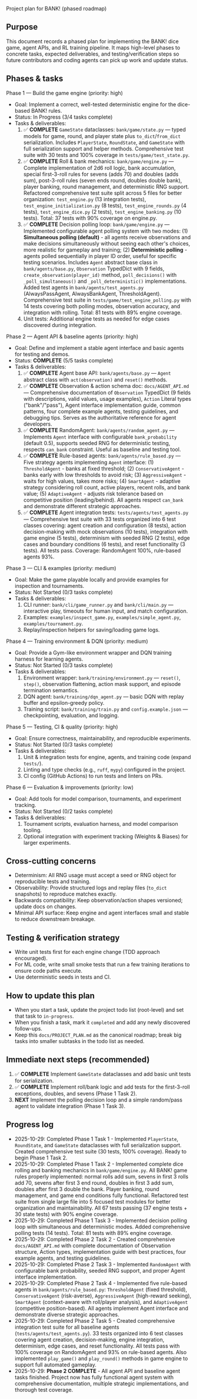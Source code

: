 Project plan for BANK! (phased roadmap)

Purpose
-------
This document records a phased plan for implementing the BANK! dice game, agent APIs, and RL training pipeline. It maps high-level phases to concrete tasks, expected deliverables, and testing/verification steps so future contributors and coding agents can pick up work and update status.

Phases & tasks
--------------

Phase 1 — Build the game engine (priority: high)
- Goal: Implement a correct, well-tested deterministic engine for the dice-based BANK! rules.
- Status: In Progress (3/4 tasks complete)
- Tasks & deliverables:
  1. ✅ **COMPLETE** `GameState` dataclasses: `bank/game/state.py` — typed models for game, round, and player state plus `to_dict`/`from_dict` serialization. Includes `PlayerState`, `RoundState`, and `GameState` with full serialization support and helper methods. Comprehensive test suite with 30 tests and 100% coverage in `tests/game/test_state.py`.
  2. ✅ **COMPLETE** Roll & bank mechanics: `bank/game/engine.py` — Complete implementation of 2d6 roll logic, bank accumulation, special first-3-roll rules for sevens (adds 70) and doubles (adds sum), post-3-roll rules (seven ends round, doubles double bank), player banking, round management, and deterministic RNG support. Refactored comprehensive test suite split across 5 files for better organization: `test_engine.py` (13 integration tests), `test_engine_initialization.py` (8 tests), `test_engine_rounds.py` (4 tests), `test_engine_dice.py` (2 tests), `test_engine_banking.py` (10 tests). Total: 37 tests with 90% coverage on engine.py.
  3. ✅ **COMPLETE** Decision polling loop: `bank/game/engine.py` — Implemented configurable agent polling system with two modes: (1) **Simultaneous polling (default)** - all agents receive observations and make decisions simultaneously without seeing each other's choices, more realistic for gameplay and training; (2) **Deterministic polling** - agents polled sequentially in player ID order, useful for specific testing scenarios. Includes `Agent` abstract base class in `bank/agents/base.py`, `Observation` TypedDict with 9 fields, `create_observation(player_id)` method, `poll_decisions()` with `_poll_simultaneous()` and `_poll_deterministic()` implementations. Added test agents in `bank/agents/test_agents.py` (AlwaysPassAgent, AlwaysBankAgent, ThresholdAgent). Comprehensive test suite in `tests/game/test_engine_polling.py` with 14 tests covering both polling modes, observation accuracy, and integration with rolling. Total: 81 tests with 89% engine coverage.
  4. Unit tests: Additional engine tests as needed for edge cases discovered during integration.

Phase 2 — Agent API & baseline agents (priority: high)
- Goal: Define and implement a stable agent interface and basic agents for testing and demos.
- Status: **COMPLETE** (5/5 tasks complete)
- Tasks & deliverables:
  1. ✅ **COMPLETE** Agent base API: `bank/agents/base.py` — `Agent` abstract class with `act(observation)` and `reset()` methods.
  2. ✅ **COMPLETE** Observation & action schema doc: `docs/AGENT_API.md` — Comprehensive documentation of `Observation` TypedDict (9 fields with descriptions, valid values, usage examples), `Action` Literal types ("bank"/"pass"), Agent interface implementation guide, common patterns, four complete example agents, testing guidelines, and debugging tips. Serves as the authoritative reference for agent developers.
  3. ✅ **COMPLETE** RandomAgent: `bank/agents/random_agent.py` — Implements `Agent` interface with configurable `bank_probability` (default 0.5), supports seeded RNG for deterministic testing, respects `can_bank` constraint. Useful as baseline and testing tool.
  4. ✅ **COMPLETE** Rule-based agents: `bank/agents/rule_based.py` — Five strategy agents implementing `Agent` interface: (1) `ThresholdAgent` - banks at fixed threshold; (2) `ConservativeAgent` - banks early with low thresholds to avoid risk; (3) `AggressiveAgent` - waits for high values, takes more risks; (4) `SmartAgent` - adaptive strategy considering roll count, active players, recent rolls, and bank value; (5) `AdaptiveAgent` - adjusts risk tolerance based on competitive position (leading/behind). All agents respect `can_bank` and demonstrate different strategic approaches.
  5. ✅ **COMPLETE** Agent integration tests: `tests/agents/test_agents.py` — Comprehensive test suite with 33 tests organized into 6 test classes covering: agent creation and configuration (8 tests), action decision-making with mock observations (10 tests), integration with game engine (5 tests), determinism with seeded RNG (2 tests), edge cases and boundary conditions (6 tests), and reset functionality (3 tests). All tests pass. Coverage: RandomAgent 100%, rule-based agents 93%.

Phase 3 — CLI & examples (priority: medium)
- Goal: Make the game playable locally and provide examples for inspection and tournaments.
- Status: Not Started (0/3 tasks complete)
- Tasks & deliverables:
  1. CLI runner: `bank/cli/game_runner.py` and `bank/cli/main.py` — interactive play, timeouts for human input, and match configuration.
  2. Examples: `examples/inspect_game.py`, `examples/simple_agent.py`, `examples/tournament.py`.
  3. Replay/inspection helpers for saving/loading game logs.

Phase 4 — Training environment & DQN (priority: medium)
- Goal: Provide a Gym-like environment wrapper and DQN training harness for learning agents.
- Status: Not Started (0/3 tasks complete)
- Tasks & deliverables:
  1. Environment wrapper: `bank/training/environment.py` — `reset()`, `step()`, observation flattening, action mask support, and episode termination semantics.
  2. DQN agent: `bank/training/dqn_agent.py` — basic DQN with replay buffer and epsilon-greedy policy.
  3. Training script: `bank/training/train.py` and `config.example.json` — checkpointing, evaluation, and logging.

Phase 5 — Testing, CI & quality (priority: high)
- Goal: Ensure correctness, maintainability, and reproducible experiments.
- Status: Not Started (0/3 tasks complete)
- Tasks & deliverables:
  1. Unit & integration tests for engine, agents, and training code (expand `tests/`).
  2. Linting and type checks (e.g., `ruff`, `mypy`) configured in the project.
  3. CI config (GitHub Actions) to run tests and linters on PRs.

Phase 6 — Evaluation & improvements (priority: low)
- Goal: Add tools for model comparison, tournaments, and experiment tracking.
- Status: Not Started (0/2 tasks complete)
- Tasks & deliverables:
  1. Tournament scripts, evaluation harness, and model comparison tooling.
  2. Optional integration with experiment tracking (Weights & Biases) for larger experiments.

Cross-cutting concerns
----------------------
- Determinism: All RNG usage must accept a seed or RNG object for reproducible tests and training.
- Observability: Provide structured logs and replay files (`to_dict` snapshots) to reproduce matches exactly.
- Backwards compatibility: Keep observation/action shapes versioned; update docs on changes.
- Minimal API surface: Keep engine and agent interfaces small and stable to reduce downstream breakage.

Testing & verification strategy
------------------------------
- Write unit tests first for each engine change (TDD approach encouraged).
- For ML code, write small smoke tests that run a few training iterations to ensure code paths execute.
- Use deterministic seeds in tests and CI.

How to update this plan
-----------------------
- When you start a task, update the project todo list (root-level) and set that task to `in-progress`.
- When you finish a task, mark it `completed` and add any newly discovered follow-ups.
- Keep this `docs/PROJECT_PLAN.md` as the canonical roadmap; break big tasks into smaller subtasks in the todo list as needed.

Immediate next steps (recommended)
---------------------------------
1. ✅ **COMPLETE** Implement `GameState` dataclasses and add basic unit tests for serialization.
2. ✅ **COMPLETE** Implement roll/bank logic and add tests for the first-3-roll exceptions, doubles, and sevens (Phase 1 Task 2).
3. **NEXT** Implement the polling decision loop and a simple random/pass agent to validate integration (Phase 1 Task 3).

Progress log
------------
- 2025-10-29: Completed Phase 1 Task 1 - Implemented `PlayerState`, `RoundState`, and `GameState` dataclasses with full serialization support. Created comprehensive test suite (30 tests, 100% coverage). Ready to begin Phase 1 Task 2.
- 2025-10-29: Completed Phase 1 Task 2 - Implemented complete dice rolling and banking mechanics in `bank/game/engine.py`. All BANK! game rules properly implemented: normal rolls add sum, sevens in first 3 rolls add 70, sevens after first 3 end round, doubles in first 3 add sum, doubles after first 3 double the bank. Player banking, round management, and game end conditions fully functional. Refactored test suite from single large file into 5 focused test modules for better organization and maintainability. All 67 tests passing (37 engine tests + 30 state tests) with 90% engine coverage.
- 2025-10-29: Completed Phase 1 Task 3 - Implemented decision polling loop with simultaneous and deterministic modes. Added comprehensive polling tests (14 tests). Total: 81 tests with 89% engine coverage.
- 2025-10-29: Completed Phase 2 Task 2 - Created comprehensive `docs/AGENT_API.md` with complete documentation of Observation structure, Action types, implementation guide with best practices, four example agents, and testing guidelines.
- 2025-10-29: Completed Phase 2 Task 3 - Implemented `RandomAgent` with configurable bank probability, seeded RNG support, and proper Agent interface implementation.
- 2025-10-29: Completed Phase 2 Task 4 - Implemented five rule-based agents in `bank/agents/rule_based.py`: `ThresholdAgent` (fixed threshold), `ConservativeAgent` (risk-averse), `AggressiveAgent` (high-reward seeking), `SmartAgent` (context-aware with roll/player analysis), and `AdaptiveAgent` (competitive position-based). All agents implement Agent interface and demonstrate diverse strategic approaches.
- 2025-10-29: Completed Phase 2 Task 5 - Created comprehensive integration test suite for all baseline agents (`tests/agents/test_agents.py`). 33 tests organized into 6 test classes covering agent creation, decision-making, engine integration, determinism, edge cases, and reset functionality. All tests pass with 100% coverage on RandomAgent and 93% on rule-based agents. Also implemented `play_game()` and `play_round()` methods in game engine to support full automated gameplay.
- 2025-10-29: **Phase 2 COMPLETE** - All agent API and baseline agent tasks finished. Project now has fully functional agent system with comprehensive documentation, multiple strategic implementations, and thorough test coverage.
